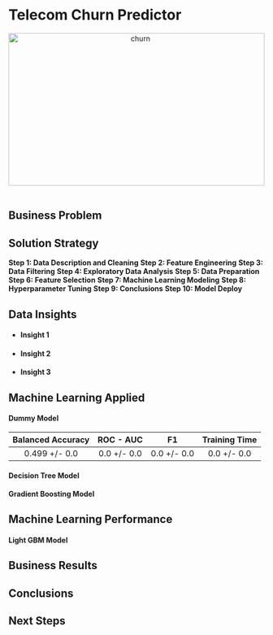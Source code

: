 # Telecom Churn Predictor

<div align="center">
    <img alt="churn" src="C:\Users\lette\OneDrive\Pictures\pikaso_texttoimage_sketch-lines-dissatisfied-phone-user-pencil-drawin.jpeg" width="100%" height="300">
</div>

<br>

## Business Problem

## Solution Strategy

**Step 1: Data Description and Cleaning**
**Step 2: Feature Engineering**
**Step 3: Data Filtering**
**Step 4: Exploratory Data Analysis**
**Step 5: Data Preparation**
**Step 6: Feature Selection**
**Step 7: Machine Learning Modeling**
**Step 8: Hyperparameter Tuning**
**Step 9: Conclusions**
**Step 10: Model Deploy**

## Data Insights
* #### Insight 1
* #### Insight 2
* #### Insight 3

## Machine Learning Applied

#### Dummy Model

| Balanced Accuracy |  ROC - AUC  |      F1     |Training Time|
|:-----------------:|:-----------:|:-----------:|:-----------:|
|   0.499 +/- 0.0   | 0.0 +/- 0.0 | 0.0 +/- 0.0 | 0.0 +/- 0.0 |

#### Decision Tree Model

#### Gradient Boosting Model

## Machine Learning Performance

#### Light GBM Model

## Business Results

## Conclusions

## Next Steps

